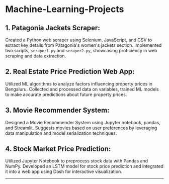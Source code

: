 # Machine-Learning-Projects

## 1. Patagonia Jackets Scraper:
Created a Python web scraper using Selenium, JavaScript, and CSV to extract key details from Patagonia's women's jackets section. Implemented two scripts, `scraper1.py` and `scraper2.py`, showcasing proficiency in web scraping and data extraction.

## 2. Real Estate Price Prediction Web App:
Utilized ML algorithms to analyze factors influencing property prices in Bengaluru. Collected and processed data on variables, trained ML models to make accurate predictions about future property prices.

## 3. Movie Recommender System:
Designed a Movie Recommender System using Jupyter notebook, pandas, and Streamlit. Suggests movies based on user preferences by leveraging data manipulation and model serialization techniques.

## 4. Stock Market Price Prediction:
Utilized Jupyter Notebook to preprocess stock data with Pandas and NumPy. Developed an LSTM model for stock price prediction and integrated it into a web app using Dash for interactive visualization.

--- 

